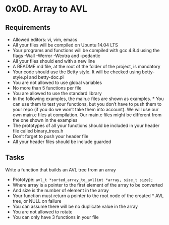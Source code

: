 # 0x0D. Array to AVL

## Requirements

* Allowed editors: vi, vim, emacs
* All your files will be compiled on Ubuntu 14.04 LTS
* Your programs and functions will be compiled with gcc 4.8.4 using the flags -Wall -Werror -Wextra and -pedantic
* All your files should end with a new line
* A README.md file, at the root of the folder of the project, is mandatory
* Your code should use the Betty style. It will be checked using betty-style.pl and betty-doc.pl
* You are not allowed to use global variables
* No more than 5 functions per file
* You are allowed to use the standard library
* In the following examples, the main.c files are shown as examples. * You can use them to test your functions, but you don’t have to push them to your repo (if you do we won’t take them into account). We will use our own main.c files at compilation. Our main.c files might be different from the one shown in the examples
* The prototypes of all your functions should be included in your header file called binary_trees.h
* Don’t forget to push your header file
* All your header files should be include guarded

## Tasks

Write a function that builds an AVL tree from an array

* Prototype: ``avl_t *sorted_array_to_avl(int *array, size_t size);``
* Where array is a pointer to the first element of the array to be converted
* And size is the number of element in the array
* Your function must return a pointer to the root node of the created * AVL tree, or NULL on failure
* You can assume there will be no duplicate value in the array
* You are not allowed to rotate
* You can only have 3 functions in your file
